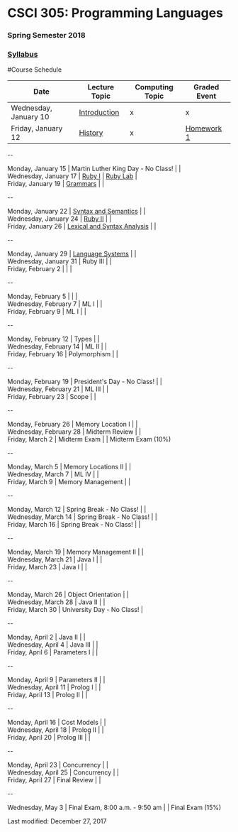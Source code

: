 # CSCI 305: Programming Languages
### Spring Semester 2018

### [Syllabus](syllabus.html)

#Course Schedule

Date | Lecture Topic | Computing Topic | Graded Event
---- | ------------- | --------------- | ------------
Wednesday, January 10 | [Introduction](lectures/Intro/SimpleData/) | x | x
Friday, January 12 | [History](lectures/Intro/TurtleGraphics/) | x | [Homework 1](homeworks/hw1.html)

--

Monday, January 15 | Martin Luther King Day - No Class! |  |  
Wednesday, January 17 | [Ruby I](lectures/ruby1.html) | [Ruby Lab](https://github.com/CSCI305/csci305-ruby-lab/) |  
Friday, January 19 | [Grammars](lectures/grammars.html) |  |   

--

Monday, January 22 | [Syntax and Semantics]() |  |  
Wednesday, January 24 | [Ruby II]() |  |  
Friday, January 26 | [Lexical and Syntax Analysis]() |  |  

--

Monday, January 29 | [Language Systems]() |  |  
Wednesday, January 31 | Ruby III |  |  
Friday, February 2 |  |  |  

--

Monday, February 5 |  |  |  
Wednesday, February 7 | ML I |  |  
Friday, February 9 | ML I |  |  

--

Monday, February 12 | Types |  |  
Wednesday, February 14 | ML II |  |  
Friday, February 16 | Polymorphism |  |  

--

Monday, February 19 | President's Day - No Class! |  |  
Wednesday, February 21 | ML III |  |  
Friday, February 23 | Scope |  |  

--

Monday, February 26 | Memory Location I |  |  
Wednesday, February 28 | Midterm Review |  |  
Friday, March 2 | Midterm Exam |  | Midterm Exam (10%)

--

Monday, March 5 | Memory Locations II |  |  
Wednesday, March 7 | ML IV |  |  
Friday, March 9 | Memory Management |  |  

--

Monday, March 12 | Spring Break - No Class! |  |  
Wednesday, March 14 | Spring Break - No Class! |  |  
Friday, March 16 | Spring Break - No Class! |  |

--

Monday, March 19 | Memory Management II |  |  
Wednesday, March 21 | Java I |  |  
Friday,  March 23 | Java I |  |  

--

Monday, March 26 | Object Orientation |  |  
Wednesday, March 28 | Java II |  |  
Friday, March 30 | University Day - No Class! |  

--

Monday, April 2 | Java II |  |  
Wednesday, April 4 | Java III |  |  
Friday, April 6 | Parameters I |  |  

--

Monday, April 9 | Parameters II |  |  
Wednesday, April 11 | Prolog I |  |  
Friday, April 13 | Prolog II |  |

--

Monday, April 16 | Cost Models |  |  
Wednesday, April 18 | Prolog II |  |  
Friday, April 20 | Prolog III |  |  

--

Monday, April 23 | Concurrency |  |  
Wednesday, April 25 | Concurrency |  |  
Friday, April 27 | Final Review |  |  

--

Wednesday, May 3 | Final Exam, 8:00 a.m. - 9:50 am |  | Final Exam (15%)

Last modified: December 27, 2017
